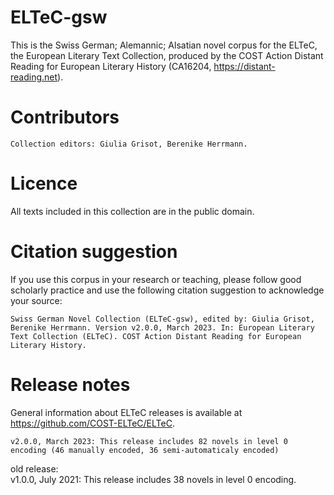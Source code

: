 # ELTeC-gsw

This is the Swiss German; Alemannic; Alsatian novel corpus for the ELTeC, the European Literary Text Collection, produced by the COST Action Distant Reading for European Literary History (CA16204, https://distant-reading.net).

# Contributors

    Collection editors: Giulia Grisot, Berenike Herrmann.

# Licence

All texts included in this collection are in the public domain.

# Citation suggestion

If you use this corpus in your research or teaching, please follow good scholarly practice and use the following citation suggestion to acknowledge your source:

    Swiss German Novel Collection (ELTeC-gsw), edited by: Giulia Grisot, Berenike Herrmann. Version v2.0.0, March 2023. In: European Literary Text Collection (ELTeC). COST Action Distant Reading for European Literary History.

# Release notes

General information about ELTeC releases is available at https://github.com/COST-ELTeC/ELTeC.

    v2.0.0, March 2023: This release includes 82 novels in level 0 encoding (46 manually encoded, 36 semi-automaticaly encoded)
    
old release:    
    v1.0.0, July 2021: This release includes 38 novels in level 0 encoding.

